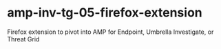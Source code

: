 # amp-inv-tg-05-firefox-extension
Firefox extension to pivot into AMP for Endpoint, Umbrella Investigate, or Threat Grid

